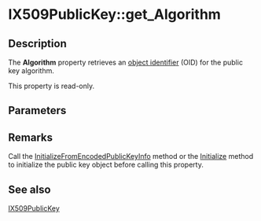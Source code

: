 # IX509PublicKey::get_Algorithm

## Description

The **Algorithm** property retrieves an [object identifier](https://learn.microsoft.com/windows/desktop/SecGloss/o-gly) (OID) for the public key algorithm.

This property is read-only.

## Parameters

## Remarks

Call the [InitializeFromEncodedPublicKeyInfo](https://learn.microsoft.com/windows/desktop/api/certenroll/nf-certenroll-ix509publickey-initializefromencodedpublickeyinfo) method or the [Initialize](https://learn.microsoft.com/windows/desktop/api/certenroll/nf-certenroll-ix509publickey-initialize) method to initialize the public key object before calling this property.

## See also

[IX509PublicKey](https://learn.microsoft.com/windows/desktop/api/certenroll/nn-certenroll-ix509publickey)